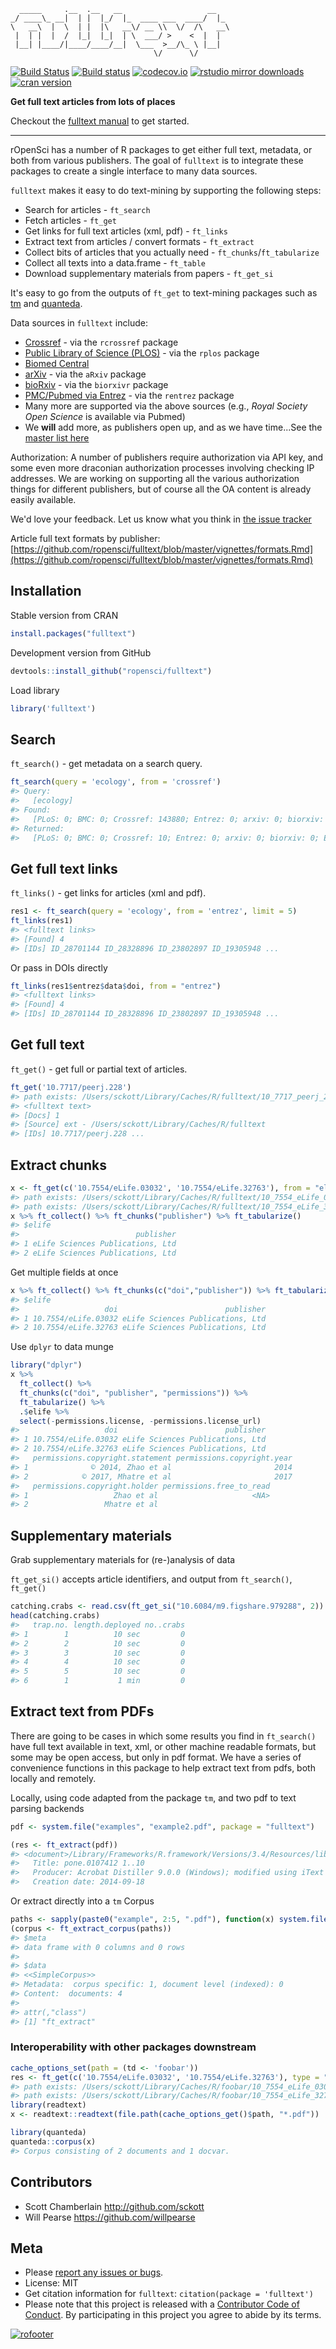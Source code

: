 

```
  _____     .__  .__   __                   __
_/ ____\_ __|  | |  |_/  |_  ____ ___  ____/  |_
\   __\  |  \  | |  |\   __\/ __ \\  \/  /\   __\
 |  | |  |  /  |_|  |_|  | \  ___/ >    <  |  |
 |__| |____/|____/____/__|  \___  >__/\_ \ |__|
                                \/      \/
```

[![Build Status](https://api.travis-ci.org/ropensci/fulltext.svg)](https://travis-ci.org/ropensci/fulltext)
[![Build status](https://ci.appveyor.com/api/projects/status/y487h3ec5wc2s20m/branch/master?svg=true)](https://ci.appveyor.com/project/sckott/fulltext/branch/master)
[![codecov.io](https://codecov.io/github/ropensci/fulltext/coverage.svg?branch=master)](https://codecov.io/github/ropensci/fulltext?branch=master)
[![rstudio mirror downloads](http://cranlogs.r-pkg.org/badges/fulltext)](https://github.com/metacran/cranlogs.app)
[![cran version](http://www.r-pkg.org/badges/version/fulltext)](https://cran.r-project.org/package=fulltext)

__Get full text articles from lots of places__

Checkout the [fulltext manual](https://ropensci.github.io/fulltext-book/) to get started.

-----

rOpenSci has a number of R packages to get either full text, metadata, or both from various publishers. The goal of `fulltext` is to integrate these packages to create a single interface to many data sources.

`fulltext` makes it easy to do text-mining by supporting the following steps:

* Search for articles - `ft_search`
* Fetch articles - `ft_get`
* Get links for full text articles (xml, pdf) - `ft_links`
* Extract text from articles / convert formats - `ft_extract`
* Collect bits of articles that you actually need - `ft_chunks`/`ft_tabularize`
* Collect all texts into a data.frame - `ft_table`
* Download supplementary materials from papers - `ft_get_si`

It's easy to go from the outputs of `ft_get` to text-mining packages such as 
[tm](https://cran.r-project.org/package=tm) and 
[quanteda](https://cran.r-project.org/package=quanteda).

Data sources in `fulltext` include:

* [Crossref](http://www.crossref.org/) - via the `rcrossref` package
* [Public Library of Science (PLOS)](https://www.plos.org/) - via the `rplos` package
* [Biomed Central](http://www.biomedcentral.com/)
* [arXiv](https://arxiv.org) - via the `aRxiv` package
* [bioRxiv](http://biorxiv.org/) - via the `biorxivr` package
* [PMC/Pubmed via Entrez](http://www.ncbi.nlm.nih.gov/) - via the `rentrez` package
* Many more are supported via the above sources (e.g., _Royal Society Open Science_ is
available via Pubmed)
* We __will__ add more, as publishers open up, and as we have time...See the [master list here](https://github.com/ropensci/fulltext/issues/4#issuecomment-52376743)

Authorization: A number of publishers require authorization via API key, and some even more
draconian authorization processes involving checking IP addresses. We are working on supporting
all the various authorization things for different publishers, but of course all the OA content
is already easily available.

We'd love your feedback. Let us know what you think in [the issue tracker](https://github.com/ropensci/fulltext/issues)

Article full text formats by publisher:  [https://github.com/ropensci/fulltext/blob/master/vignettes/formats.Rmd](https://github.com/ropensci/fulltext/blob/master/vignettes/formats.Rmd)

## Installation

Stable version from CRAN


```r
install.packages("fulltext")
```

Development version from GitHub


```r
devtools::install_github("ropensci/fulltext")
```

Load library


```r
library('fulltext')
```

## Search

`ft_search()` - get metadata on a search query.


```r
ft_search(query = 'ecology', from = 'crossref')
#> Query:
#>   [ecology] 
#> Found:
#>   [PLoS: 0; BMC: 0; Crossref: 143880; Entrez: 0; arxiv: 0; biorxiv: 0; Europe PMC: 0; Scopus: 0; Microsoft: 0] 
#> Returned:
#>   [PLoS: 0; BMC: 0; Crossref: 10; Entrez: 0; arxiv: 0; biorxiv: 0; Europe PMC: 0; Scopus: 0; Microsoft: 0]
```

## Get full text links

`ft_links()` - get links for articles (xml and pdf).


```r
res1 <- ft_search(query = 'ecology', from = 'entrez', limit = 5)
ft_links(res1)
#> <fulltext links>
#> [Found] 4 
#> [IDs] ID_28701144 ID_28328896 ID_23802897 ID_19305948 ...
```

Or pass in DOIs directly


```r
ft_links(res1$entrez$data$doi, from = "entrez")
#> <fulltext links>
#> [Found] 4 
#> [IDs] ID_28701144 ID_28328896 ID_23802897 ID_19305948 ...
```

## Get full text

`ft_get()` - get full or partial text of articles.


```r
ft_get('10.7717/peerj.228')
#> path exists: /Users/sckott/Library/Caches/R/fulltext/10_7717_peerj_228.xml
#> <fulltext text>
#> [Docs] 1 
#> [Source] ext - /Users/sckott/Library/Caches/R/fulltext 
#> [IDs] 10.7717/peerj.228 ...
```

## Extract chunks


```r
x <- ft_get(c('10.7554/eLife.03032', '10.7554/eLife.32763'), from = "elife")
#> path exists: /Users/sckott/Library/Caches/R/fulltext/10_7554_eLife_03032.xml
#> path exists: /Users/sckott/Library/Caches/R/fulltext/10_7554_eLife_32763.xml
x %>% ft_collect() %>% ft_chunks("publisher") %>% ft_tabularize()
#> $elife
#>                          publisher
#> 1 eLife Sciences Publications, Ltd
#> 2 eLife Sciences Publications, Ltd
```

Get multiple fields at once


```r
x %>% ft_collect() %>% ft_chunks(c("doi","publisher")) %>% ft_tabularize()
#> $elife
#>                   doi                        publisher
#> 1 10.7554/eLife.03032 eLife Sciences Publications, Ltd
#> 2 10.7554/eLife.32763 eLife Sciences Publications, Ltd
```

Use `dplyr` to data munge


```r
library("dplyr")
x %>%
  ft_collect() %>% 
  ft_chunks(c("doi", "publisher", "permissions")) %>%
  ft_tabularize() %>%
  .$elife %>%
  select(-permissions.license, -permissions.license_url)
#>                   doi                        publisher
#> 1 10.7554/eLife.03032 eLife Sciences Publications, Ltd
#> 2 10.7554/eLife.32763 eLife Sciences Publications, Ltd
#>   permissions.copyright.statement permissions.copyright.year
#> 1              © 2014, Zhao et al                       2014
#> 2            © 2017, Mhatre et al                       2017
#>   permissions.copyright.holder permissions.free_to_read
#> 1                   Zhao et al                     <NA>
#> 2                 Mhatre et al
```

## Supplementary materials

Grab supplementary materials for (re-)analysis of data

`ft_get_si()` accepts article identifiers, and output from `ft_search()`, `ft_get()`


```r
catching.crabs <- read.csv(ft_get_si("10.6084/m9.figshare.979288", 2))
head(catching.crabs)
#>   trap.no. length.deployed no..crabs
#> 1        1          10 sec         0
#> 2        2          10 sec         0
#> 3        3          10 sec         0
#> 4        4          10 sec         0
#> 5        5          10 sec         0
#> 6        1           1 min         0
```

## Extract text from PDFs

There are going to be cases in which some results you find in `ft_search()` have full text available in text, xml, or other machine readable formats, but some may be open access, but only in pdf format. We have a series of convenience functions in this package to help extract text from pdfs, both locally and remotely.

Locally, using code adapted from the package `tm`, and two pdf to text parsing backends


```r
pdf <- system.file("examples", "example2.pdf", package = "fulltext")
```


```r
(res <- ft_extract(pdf))
#> <document>/Library/Frameworks/R.framework/Versions/3.4/Resources/library/fulltext/examples/example2.pdf
#>   Title: pone.0107412 1..10
#>   Producer: Acrobat Distiller 9.0.0 (Windows); modified using iText 5.0.3 (c) 1T3XT BVBA
#>   Creation date: 2014-09-18
```

Or extract directly into a `tm` Corpus


```r
paths <- sapply(paste0("example", 2:5, ".pdf"), function(x) system.file("examples", x, package = "fulltext"))
(corpus <- ft_extract_corpus(paths))
#> $meta
#> data frame with 0 columns and 0 rows
#> 
#> $data
#> <<SimpleCorpus>>
#> Metadata:  corpus specific: 1, document level (indexed): 0
#> Content:  documents: 4
#> 
#> attr(,"class")
#> [1] "ft_extract"
```


### Interoperability with other packages downstream


```r
cache_options_set(path = (td <- 'foobar'))
res <- ft_get(c('10.7554/eLife.03032', '10.7554/eLife.32763'), type = "pdf")
#> path exists: /Users/sckott/Library/Caches/R/foobar/10_7554_eLife_03032.pdf
#> path exists: /Users/sckott/Library/Caches/R/foobar/10_7554_eLife_32763.pdf
library(readtext)
x <- readtext::readtext(file.path(cache_options_get()$path, "*.pdf"))
```


```r
library(quanteda)
quanteda::corpus(x)
#> Corpus consisting of 2 documents and 1 docvar.
```

## Contributors

* Scott Chamberlain <http://github.com/sckott>
* Will Pearse <https://github.com/willpearse>

## Meta

* Please [report any issues or bugs](https://github.com/ropensci/fulltext/issues).
* License: MIT
* Get citation information for `fulltext`: `citation(package = 'fulltext')`
* Please note that this project is released with a [Contributor Code of Conduct](CODE_OF_CONDUCT.md). By participating in this project you agree to abide by its terms.

[![rofooter](https://ropensci.org/public_images/github_footer.png)](https://ropensci.org)
